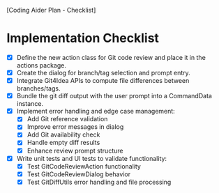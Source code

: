 [Coding Aider Plan - Checklist]

# Implementation Checklist

- [x] Define the new action class for Git code review and place it in the actions package.
- [x] Create the dialog for branch/tag selection and prompt entry.
- [x] Integrate Git4Idea APIs to compute file differences between branches/tags.
- [x] Bundle the git diff output with the user prompt into a CommandData instance.
- [x] Implement error handling and edge case management:
  - [x] Add Git reference validation
  - [x] Improve error messages in dialog
  - [x] Add Git availability check
  - [x] Handle empty diff results
  - [x] Enhance review prompt structure
- [x] Write unit tests and UI tests to validate functionality:
  - [x] Test GitCodeReviewAction functionality
  - [x] Test GitCodeReviewDialog behavior
  - [x] Test GitDiffUtils error handling and file processing
